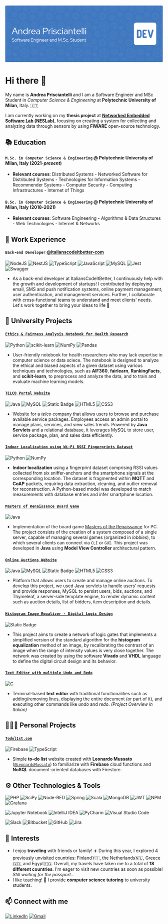 ![Header](https://github.com/priscia99/priscia99/blob/main/header.png)
# Hi there 👋

My name is **Andrea Prisciantelli** and I am a Software Engineer and MSc Student in *Computer Science & Engineering* at **Polytechnic University of Milan**, Italy. 🇮🇹

I am currently working on my **thesis project** at [**Networked Embedded Software Lab (NESLab)**](https://www.neslab.it), focusing on creating a system for collecting and analyzing data through sensors by using **FIWARE** open-source technology.

## 📚 Education
#### `M.Sc. in Computer Science & Engineering` @ **Polytechnic University of Milan**, Italy (2021-*present*)
- **Relevant courses**: Distributed Systems - Networked Software for Distributed Systems - Technologies for Information Systems - Recommender Systems - Computer Security - Computing Infrastructures - Internet of Things
  
#### `B.Sc. in Computer Science & Engineering` @ **Polytechnic University of Milan**, Italy (2018-2021)
- **Relevant courses**: Software Engineering - Algorithms & Data Structures - Web Technologies - Internet & Networks
## 💼 Work Experience

#### `Back-end Developer` [@italianscodeitbetter-com](https://italianscodeitbetter.com)
![NodeJS](https://img.shields.io/badge/node.js-6DA55F?logo=node.js&logoColor=white)
![NestJS](https://img.shields.io/badge/nestjs-%23E0234E.svg?logo=nestjs&logoColor=white)
![TypeScript](https://img.shields.io/badge/TypeScript-%23007ACC.svg?logo=typescript&logoColor=white)
![JavaScript](https://img.shields.io/badge/JavaScript-%23323330.svg?logo=javascript&logoColor=%23F7DF1E)
![MySQL](https://img.shields.io/badge/MySQL-black?logo=mysql&logoColor=white)
![Jest](https://img.shields.io/badge/-Jest-%23C21325?logo=jest&logoColor=white)
![Swagger](https://img.shields.io/badge/-Swagger-%23Clojure?logo=swagger&logoColor=white)
- As a back-end developer at ItaliansCodeItBetter, I continuously help with the growth and development of startups! I contributed by deploying email, SMS and push notification systems, online payment management, user authentication, and management services. Further, I collaborate with cross-functional teams to understand and meet clients' needs. Let's work together to bring your ideas to life 🚀
## 🔭 University Projects
#### [`Ethics & Fairness Analysis Notebook for Health Research`](https://github.com/priscia99/TIS-project-ethics-analysis)

![Python](https://img.shields.io/badge/Python-3670A0?style=flat&logo=python&logoColor=ffdd54)
![scikit-learn](https://img.shields.io/badge/scikit--learn-%23F7931E.svg?logo=scikit-learn&logoColor=white)
![NumPy](https://img.shields.io/badge/numpy-%23013243.svg?logo=numpy&logoColor=white)
![Pandas](https://img.shields.io/badge/pandas-%23150458.svg?logo=pandas&logoColor=white)
- User-friendly notebook for health researchers who may lack expertise in computer science or data sciece. The notebook is designed to analyze the ethical and biased aspects of a given dataset using various techniques and technologies, such as **AIF360**, **fairlearn**, **RankingFacts**, and **scikit-learn**, to preprocess and analyze the data, and to train and evaluate machine learning models.

#### [`TELCO Portal Website`](https://github.com/priscia99/databases-2-project)

![Java](https://img.shields.io/badge/Java-%23ED8B00.svg?logo=openjdk&logoColor=white)
![MySQL](https://img.shields.io/badge/MySQL-black?logo=mysql&logoColor=white)
![Static Badge](https://img.shields.io/badge/Thymeleaf-%23005C0F?logo=thymeleaf)
![HTML5](https://img.shields.io/badge/HTML-%23E34F26.svg?logo=html5&logoColor=white)
![CSS3](https://img.shields.io/badge/CSS-%231572B6.svg?logo=css3&logoColor=white)
- Website for a *telco* company that allows users to browse and purchase available service packages. Employees access an admin portal to manage plans, services, and view sales trends. Powered by **Java Servlets** and a relational database, it leverages MySQL to store user, service package, plan, and sales data efficiently.

#### [`Indoor Localization using Wi-Fi RSSI Fingerprints Dataset`](https://github.com/priscia99/IOT-WI-finding-dory)

![Python](https://img.shields.io/badge/Python-3670A0?style=flat&logo=python&logoColor=ffdd54)
![NumPy](https://img.shields.io/badge/numpy-%23013243.svg?logo=numpy&logoColor=white)
- **Indoor localization** using a fingerprint dataset comprising RSSI values collected from six sniffer-anchors and the smartphone signals at the corresponding location. The dataset is fragmented within **MQTT** and **CoAP** packets, requiring data extraction, cleaning, and outlier removal for reconstruction. A Python-based model was developed to match measurements with database entries and infer smartphone location.

#### [`Masters of Renaissance Board Game`](https://github.com/priscia99/progetto-ing-sw-2021)

![Java](https://img.shields.io/badge/Java-%23ED8B00.svg?logo=openjdk&logoColor=white)
- Implementation of the board game [Masters of the Renaissance](https://www.craniocreations.it/en/product/master-of-renaissance) for PC. The project consists of the creation of a system composed of a single server, capable of managing several games (organized in *lobbies*), to which several clients can connect via `CLI` or `GUI`. This project was developed in **Java** using **Model View Controller** architectural pattern.

#### [`Online Auctions Website`](https://github.com/priscia99/TIW-project-online-auctions)

![Java](https://img.shields.io/badge/Java-%23ED8B00.svg?logo=openjdk&logoColor=white)
![MySQL](https://img.shields.io/badge/MySQL-black?logo=mysql&logoColor=white)
![Static Badge](https://img.shields.io/badge/Thymeleaf-%23005C0F?logo=thymeleaf)
![HTML5](https://img.shields.io/badge/HTML-%23E34F26.svg?logo=html5&logoColor=white)
![CSS3](https://img.shields.io/badge/CSS-%231572B6.svg?logo=css3&logoColor=white)
- Platform that allows users to create and manage online auctions. To develop this project, we used Java servlets to handle users' requests and provide responses, MySQL to persist users, bids, auctions, and Thymeleaf, a server-side template engine, to render dynamic content such as auction details, list of bidders, item description and details.

#### [`Histogram Image Equalizer - Digital Logic Design`](https://github.com/priscia99/digital-logic-design-project)

![Static Badge](https://img.shields.io/badge/VHDL-grey?logo=vhdl)
- This project aims to create a network of logic gates that implements a simplified version of the standard algorithm for the **histogram equalization** method of an image, by recalibrating the contrast of an image when the range of intensity values is very close together. The network was created by using the software **Vivado** and **VHDL** language to define the digital circuit design and its behavior.

#### [`Text Editor with multiple Undo and Redo`](https://github.com/priscia99/progetto-algoritmi-strutture-dati)

![C](https://img.shields.io/badge/C-%2300599C.svg?logo=C)
- Terminal-based **text editor** with traditional functionalities such as adding/removing lines, displaying the entire document (or part of it), and executing other commands like *undo* and *redo*. *(Project Overview in Italian)*

## 👨🏼‍💻 Personal Projects
#### [`Todol1st.com`](https://todol1st.com)
![Firebase](https://img.shields.io/badge/Firebase-039BE5?logo=Firebase&logoColor=white)
![TypeScript](https://img.shields.io/badge/typescript-%23007ACC.svg?logo=typescript&logoColor=white)
- Simple **to-do list** website created with **Leonardo Mussato** ([`@LeonardoMussato`](https://github.com/LeonardoMussato)) to familiarize with **Firebase** cloud functions and **NoSQL** document-oriented databases with Firestore.

## ⚙️ Other Technologies & Tools
![PHP](https://img.shields.io/badge/php-%23777BB4.svg?logo=php&logoColor=white)
![SciPy](https://img.shields.io/badge/SciPy-%230C55A5.svg?style=flat&logo=scipy&logoColor=%white)
![Node-RED](https://img.shields.io/badge/Node--RED-%238F0000.svg?logo=node-red&logoColor=white)
![Spring](https://img.shields.io/badge/Spring-%236DB33F.svg?logo=spring&logoColor=white)
![Scala](https://img.shields.io/badge/Scala-%23DC322F.svg?logo=scala&logoColor=white)
![MongoDB](https://img.shields.io/badge/MongoDB-%234ea94b.svg?logo=mongodb&logoColor=white)
![JWT](https://img.shields.io/badge/JWT-black?logo=JSON%20web%20tokens)
![NPM](https://img.shields.io/badge/NPM-%23CB3837.svg?logo=npm&logoColor=white)
![Grafana](https://img.shields.io/badge/grafana-%23F46800.svg?logo=grafana&logoColor=white)

![Jupyter Notebook](https://img.shields.io/badge/jupyter-%23FA0F00.svg?logo=jupyter&logoColor=white)
![IntelliJ IDEA](https://img.shields.io/badge/IntelliJIDEA-000000.svg?logo=intellij-idea&logoColor=white)
![PyCharm](https://img.shields.io/badge/pycharm-143?logo=pycharm&logoColor=black&color=black&labelColor=green)
![Visual Studio Code](https://img.shields.io/badge/Visual%20Studio%20Code-0078d7.svg?logo=visual-studio-code&logoColor=white)

![Slack](https://img.shields.io/badge/Slack-4A154B?logo=slack&logoColor=white)
![Bitbucket](https://img.shields.io/badge/bitbucket-%230047B3.svg?logo=bitbucket&logoColor=white)
![GitHub](https://img.shields.io/badge/github-%23121011.svg?logo=github&logoColor=white)
![Jira](https://img.shields.io/badge/jira-%230A0FFF.svg?logo=jira&logoColor=white)

## 🧩 Interests
- I enjoy **traveling** with friends or family! ✈️ During this year, I explored 4 previously unvisited countries: Finland🇫🇮, the Netherlands🇳🇱, Greece🇬🇷, and Egypt🇪🇬. Overall, my travels have taken me to a total of **18 different countries**. I'm eager to visit new countries as soon as possible! *Still waiting for the passport...*
- I like teaching! 📖 I provide **computer science tutoring** to university students.

## 📫 Connect with me
[![LinkedIn](https://img.shields.io/badge/linkedin-%230077B5.svg?style=for-the-badge&logo=linkedin&logoColor=white)](https://www.linkedin.com/in/andrea-prisciantelli/)
[![Gmail](https://img.shields.io/badge/Gmail-D14836?style=for-the-badge&logo=gmail&logoColor=white)](mailto:andreaprisciantelli@gmail.com)
<!--
**priscia99/priscia99** is a ✨ _special_ ✨ repository because its `README.md` (this file) appears on your GitHub profile.

Here are some ideas to get you started:

- 🔭 I’m currently working on ...
- 🌱 I’m currently learning ...
- 👯 I’m looking to collaborate on ...
- 🤔 I’m looking for help with ...
- 💬 Ask me about ...
- 📫 How to reach me: ...
- 😄 Pronouns: ...
- ⚡ Fun fact: ...
-->
